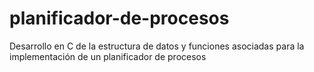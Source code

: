 # planificador-de-procesos
Desarrollo en C de la estructura de datos y funciones asociadas para la implementación de un planificador de procesos
